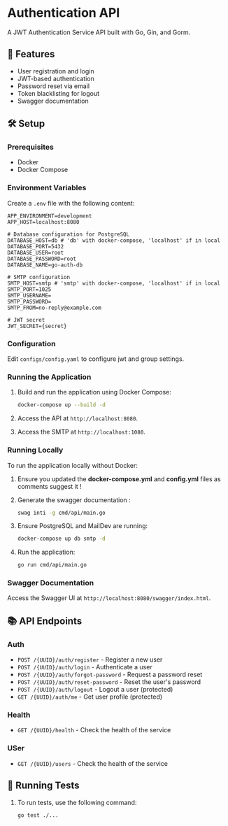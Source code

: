 # Authentication API

A JWT Authentication Service API built with Go, Gin, and Gorm.

## 🚀 Features

- User registration and login
- JWT-based authentication
- Password reset via email
- Token blacklisting for logout
- Swagger documentation

## 🛠️ Setup

### Prerequisites

- Docker
- Docker Compose

### Environment Variables

Create a `.env` file with the following content:

```env
APP_ENVIRONMENT=development
APP_HOST=localhost:8080

# Database configuration for PostgreSQL
DATABASE_HOST=db # 'db' with docker-compose, 'localhost' if in local
DATABASE_PORT=5432
DATABASE_USER=root
DATABASE_PASSWORD=root
DATABASE_NAME=go-auth-db

# SMTP configuration
SMTP_HOST=smtp # 'smtp' with docker-compose, 'localhost' if in local
SMTP_PORT=1025
SMTP_USERNAME=
SMTP_PASSWORD=
SMTP_FROM=no-reply@example.com

# JWT secret
JWT_SECRET={secret}
```

### Configuration

Edit `configs/config.yaml` to configure jwt and group settings.

### Running the Application

1. Build and run the application using Docker Compose:

    ```sh
    docker-compose up --build -d
    ```

2. Access the API at `http://localhost:8080`.

3. Access the SMTP at `http://localhost:1080`.

### Running Locally

To run the application locally without Docker:

1. Ensure you updated the **docker-compose.yml** and **config.yml** files as comments suggest it !

2. Generate the swagger documentation :

    ```sh
    swag inti -g cmd/api/main.go
    ```

3. Ensure PostgreSQL and MailDev are running:

    ```sh
    docker-compose up db smtp -d
    ```

4. Run the application:

    ```sh
    go run cmd/api/main.go
    ```

### Swagger Documentation

Access the Swagger UI at `http://localhost:8080/swagger/index.html`.

## 📚 API Endpoints

### Auth

- `POST /{UUID}/auth/register` - Register a new user
- `POST /{UUID}/auth/login` - Authenticate a user
- `POST /{UUID}/auth/forgot-password` - Request a password reset
- `POST /{UUID}/auth/reset-password` - Reset the user's password
- `POST /{UUID}/auth/logout` - Logout a user (protected)
- `GET /{UUID}/auth/me` - Get user profile (protected)

### Health

- `GET /{UUID}/health` - Check the health of the service

### USer

- `GET /{UUID}/users` - Check the health of the service


## 🧪 Running Tests

1. To run tests, use the following command:

    ```sh
    go test ./...
    ```